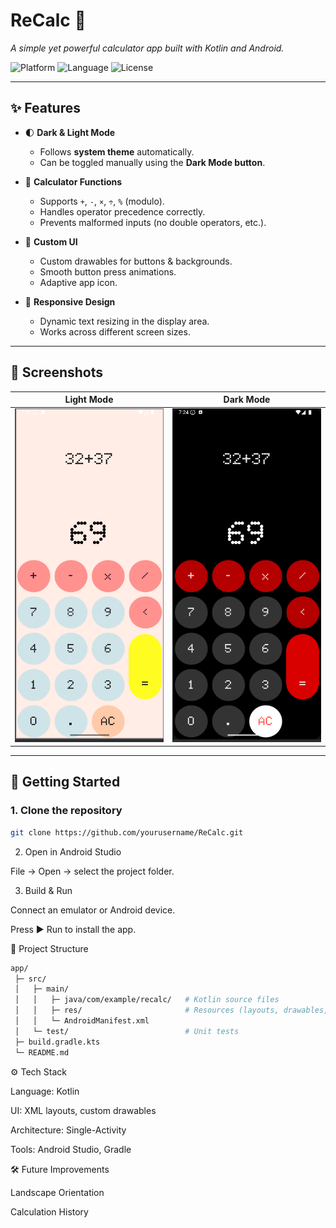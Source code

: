 # ReCalc 🧮  
*A simple yet powerful calculator app built with Kotlin and Android.*

![Platform](https://img.shields.io/badge/platform-Android-green.svg) 
![Language](https://img.shields.io/badge/language-Kotlin-blue.svg) 
![License](https://img.shields.io/badge/license-MIT-lightgrey.svg)

---

## ✨ Features
- 🌓 **Dark & Light Mode**  
  - Follows **system theme** automatically.  
  - Can be toggled manually using the **Dark Mode button**.  

- 🔢 **Calculator Functions**  
  - Supports `+`, `-`, `×`, `÷`, `%` (modulo).  
  - Handles operator precedence correctly.  
  - Prevents malformed inputs (no double operators, etc.).  

- 🎨 **Custom UI**  
  - Custom drawables for buttons & backgrounds.  
  - Smooth button press animations.  
  - Adaptive app icon.  

- 📱 **Responsive Design**  
  - Dynamic text resizing in the display area.  
  - Works across different screen sizes.  

---

## 📸 Screenshots
| Light Mode | Dark Mode |
|------------|-----------|
| <img src="Screenshot from 2025-08-17 12-25-51.png" width="250"/> | <img src="Screenshot from 2025-08-17 12-24-30.png" width="250"/> |

---

## 🚀 Getting Started

### 1. Clone the repository
```bash
git clone https://github.com/yourusername/ReCalc.git

```

2. Open in Android Studio

File → Open → select the project folder.

3. Build & Run

Connect an emulator or Android device.

Press ▶️ Run to install the app.


📂 Project Structure
```bash
app/
 ├─ src/
 │   ├─ main/
 │   │   ├─ java/com/example/recalc/   # Kotlin source files
 │   │   ├─ res/                       # Resources (layouts, drawables, colors, themes)
 │   │   └─ AndroidManifest.xml
 │   └─ test/                          # Unit tests
 ├─ build.gradle.kts
 └─ README.md
```

⚙️ Tech Stack

Language: Kotlin

UI: XML layouts, custom drawables

Architecture: Single-Activity

Tools: Android Studio, Gradle

🛠️ Future Improvements

Landscape Orientation

Calculation History
